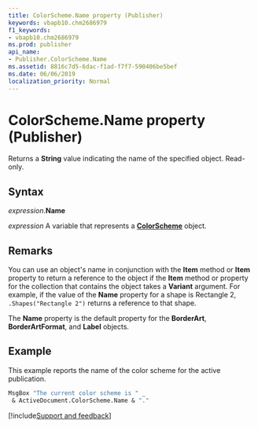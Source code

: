 ```yaml
---
title: ColorScheme.Name property (Publisher)
keywords: vbapb10.chm2686979
f1_keywords:
- vbapb10.chm2686979
ms.prod: publisher
api_name:
- Publisher.ColorScheme.Name
ms.assetid: 8816c7d5-6dac-f1ad-f7f7-590406be5bef
ms.date: 06/06/2019
localization_priority: Normal
---
```



# ColorScheme.Name property (Publisher)

Returns a **String** value indicating the name of the specified object. Read-only.


## Syntax

_expression_.**Name**

_expression_ A variable that represents a **[ColorScheme](Publisher.ColorScheme.md)** object.


## Remarks

You can use an object's name in conjunction with the **Item** method or **Item** property to return a reference to the object if the **Item** method or property for the collection that contains the object takes a **Variant** argument. For example, if the value of the **Name** property for a shape is Rectangle 2, `.Shapes("Rectangle 2")` returns a reference to that shape.

The **Name** property is the default property for the **BorderArt**, **BorderArtFormat**, and **Label** objects.


## Example

This example reports the name of the color scheme for the active publication.

```vb
MsgBox "The current color scheme is " _ 
 & ActiveDocument.ColorScheme.Name & "."
```

[!include[Support and feedback](~/includes/feedback-boilerplate.md)]